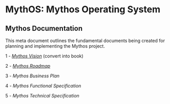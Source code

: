 # MythOS: Mythos Operating System
## Mythos Documentation

This meta document outlines the fundamental documents being created for planning and implementing the Mythos project.


1 - [*Mythos Vision*](Vision.md) (convert into book)

2 - [*Mythos Roadmap*](Roadmap.md)

3 - *Mythos Business Plan*

4 - *Mythos Functional Specification*

5 - *Mythos Technical Specification*
